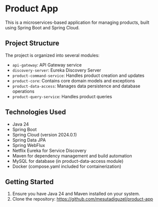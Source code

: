 # Product App

This is a microservices-based application for managing products, built using Spring Boot and Spring Cloud.

## Project Structure

The project is organized into several modules:

- `api-gateway`: API Gateway service
- `discovery-server`: Eureka Discovery Server
- `product-command-service`: Handles product creation and updates
- `product-core`: Contains core domain models and exceptions
- `product-data-access`: Manages data persistence and database operations
- `product-query-service`: Handles product queries

## Technologies Used

- Java 24
- Spring Boot
- Spring Cloud (version 2024.0.1)
- Spring Data JPA
- Spring WebFlux
- Netflix Eureka for Service Discovery
- Maven for dependency management and build automation
- MySQL for database (in product-data-access module)
- Docker (compose.yaml included for containerization)

## Getting Started

1. Ensure you have Java 24 and Maven installed on your system.
2. Clone the repository: https://github.com/mesutadiguzel/product-app
